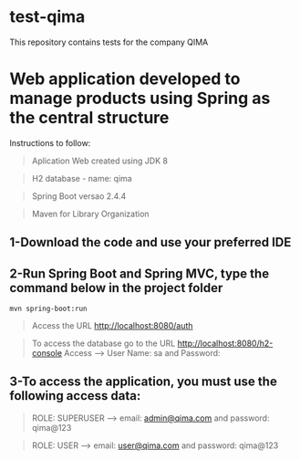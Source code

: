 # test-qima
This repository contains tests for the company QIMA

# Web application developed to manage products using Spring as the central structure

Instructions to follow:
> Aplication Web created using JDK 8 

> H2 database - name: qima

> Spring Boot versao 2.4.4

> Maven for Library Organization

## 1-Download the code and use your preferred IDE

## 2-Run Spring Boot and Spring MVC, type the command below in the project folder

```
mvn spring-boot:run
```

> Access the URL [http://localhost:8080/auth](http://localhost:8080/auth)

> To access the database go to the URL [http://localhost:8080/h2-console](http://localhost:8080/h2-console)
> Access --> User Name: sa and Password: 

## 3-To access the application, you must use the following access data:

> ROLE: SUPERUSER --> email: admin@qima.com and password: qima@123

> ROLE: USER --> email: user@qima.com and password: qima@123
